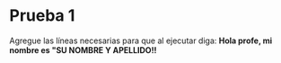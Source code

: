 
# Prueba 1

Agregue las líneas necesarias para que al ejecutar diga:
**Hola profe, mi nombre es "SU NOMBRE Y APELLIDO!!**
